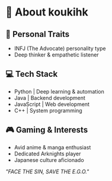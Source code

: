 # 🌟 About koukihk

## 🧩 Personal Traits
- INFJ (The Advocate) personality type
- Deep thinker & empathetic listener

## 💻 Tech Stack
- Python | Deep learning & automation
- Java | Backend development
- JavaScript | Web development
- C++ | System programming

## 🎮 Gaming & Interests
- Avid anime & manga enthusiast
- Dedicated Arknights player
- Japanese culture aficionado

*"FACE THE SIN, SAVE THE E.G.O."*
